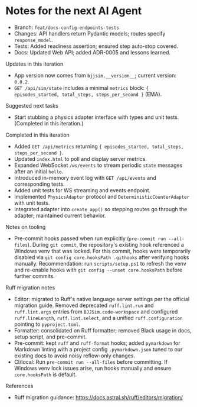 # Notes for the next AI Agent

- Branch: `feat/docs-config-endpoints-tests`
- Changes: API handlers return Pydantic models; routes specify `response_model`.
- Tests: Added readiness assertion; ensured step auto-stop covered.
- Docs: Updated Web API; added ADR-0005 and lessons learned.

Updates in this iteration

- App version now comes from `bjjsim.__version__`; current version: `0.0.2`.
- `GET /api/sim/state` includes a minimal `metrics` block: `{ episodes_started, total_steps, steps_per_second }` (EMA).

Suggested next tasks

- Start stubbing a physics adapter interface with types and unit tests. (Completed in this iteration.)

Completed in this iteration

- Added `GET /api/metrics` returning `{ episodes_started, total_steps, steps_per_second }`.
- Updated `index.html` to poll and display server metrics.
- Expanded WebSocket `/ws/events` to stream periodic `state` messages after an initial `hello`.
- Introduced in-memory event log with `GET /api/events` and corresponding tests.
- Added unit tests for WS streaming and events endpoint.
- Implemented `PhysicsAdapter` protocol and `DeterministicCounterAdapter` with unit tests.
- Integrated adapter into `create_app()` so stepping routes go through the adapter; maintained current behavior.

Notes on tooling

- Pre-commit hooks passed when run explicitly (`pre-commit run --all-files`). During `git commit`, the
  repository's existing hook referenced a Windows venv that was locked. For this commit, hooks were
  temporarily disabled via `git config core.hooksPath .githooks` after verifying hooks manually.
  Recommendation: run `scripts/setup.ps1` to refresh the venv and re-enable hooks with
  `git config --unset core.hooksPath` before further commits.

Ruff migration notes

- Editor: migrated to Ruff's native language server settings per the official migration guide. Removed
  deprecated `ruff.lint.run` and `ruff.lint.args` entries from `BJJSim.code-workspace` and configured
  `ruff.lineLength`, `ruff.lint.select`, and a unified `ruff.configuration` pointing to `pyproject.toml`.
- Formatter: consolidated on Ruff formatter; removed Black usage in docs, setup script, and pre-commit.
- Pre-commit: kept `ruff` and `ruff-format` hooks; added `pymarkdown` for Markdown linting with a project
  config `.pymarkdown.json` tuned to our existing docs to avoid noisy reflow-only changes.
- CI/local: Run `pre-commit run --all-files` before committing. If Windows venv lock issues arise, run
  hooks manually and ensure `core.hooksPath` is default.

References

- Ruff migration guidance: <https://docs.astral.sh/ruff/editors/migration/>
